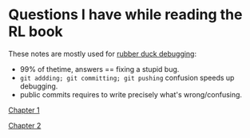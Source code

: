 # Questions I have while reading the RL book

These notes are mostly used for [rubber duck debugging](https://en.wikipedia.org/wiki/Rubber_duck_debugging):
- 99% of thetime, answers == fixing a stupid bug.
- `git addding; git committing; git pushing` confusion speeds up debugging.
- public commits requires to write precisely what's wrong/confusing.

[Chapter 1](/questions/1)

[Chapter 2](/questions/2)
